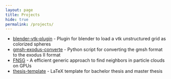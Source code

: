 ```yaml
---
layout: page
title: Projects
hide: true
permalink: /projects/
---
```


* [blender-vtk-plugin](https://github.com/diehlpk/blender-vtk-plugin) - Plugin for blender to load  a vtk unstructured grid as colorized spheres
* [gmsh-exodus-converte](https://github.com/diehlpk/gmsh-exodus-converter) - Python script for converting the gmsh format to  the exodus II format
* [FNSG](http://schweitzer.ins.uni-bonn.de/software/fnsg/) - A efficient generic approach to find neighbors in particle clouds on GPUs
* [thesis-template](https://github.com/diehlpk/thesis-template) - LaTeX template for bachelor thesis and master thesis


